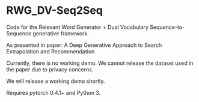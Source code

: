 # RWG_DV-Seq2Seq
Code for the Relevant Word Generator + Dual Vocabulary Sequence-to-Sequence generative framework.

As presented in paper: A Deep Generative Approach to Search Extrapolation and Recommendation

Currently, there is no working demo. We cannot release the dataset used in the paper due to privacy concerns. 

We will release a working demo shortly.

Requires pytorch 0.4.1+ and Python 3.
